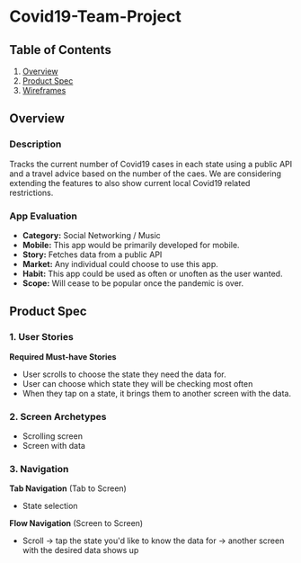 # Covid19-Team-Project

## Table of Contents
1. [Overview](#Overview)
1. [Product Spec](#Product-Spec)
1. [Wireframes](#Wireframes)

## Overview
### Description
Tracks the current number of Covid19 cases in each state using a public API and a travel advice based on the number of the caes. We are considering extending the features to also show current local Covid19 related restrictions.

### App Evaluation
- **Category:** Social Networking / Music
- **Mobile:** This app would be primarily developed for mobile.
- **Story:** Fetches data from a public API
- **Market:** Any individual could choose to use this app.
- **Habit:** This app could be used as often or unoften as the user wanted.
- **Scope:** Will cease to be popular once the pandemic is over.

## Product Spec
### 1. User Stories 
**Required Must-have Stories**

* User scrolls to choose the state they need the data for.
* User can choose which state they will be checking most often
* When they tap on a state, it brings them to another screen with the data.

### 2. Screen Archetypes
* Scrolling screen
* Screen with data


### 3. Navigation

**Tab Navigation** (Tab to Screen)
* State selection


**Flow Navigation** (Screen to Screen)
* Scroll -> tap the state you'd like to know the data for -> another screen with the desired data shows up
